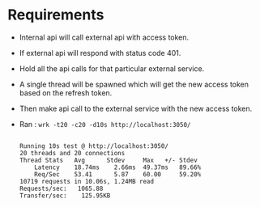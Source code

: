 # Requirements

- Internal api will call external api with access token.
- If external api will respond with status code 401.
- Hold all the api calls for that particular external service.
- A single thread will be spawned which will get the new access token based on the refresh token.
- Then make api call to the external service with the new access token.

- Ran : `wrk -t20 -c20 -d10s http://localhost:3050/`
    ```text

    Running 10s test @ http://localhost:3050/
    20 threads and 20 connections
    Thread Stats   Avg      Stdev     Max   +/- Stdev
        Latency    18.74ms    2.66ms  49.37ms   89.66%
        Req/Sec    53.41      5.87    60.00     59.20%
    10719 requests in 10.06s, 1.24MB read
    Requests/sec:   1065.88
    Transfer/sec:    125.95KB
    ```